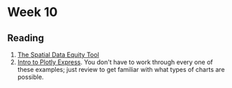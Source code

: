 # Week 10

## Reading

1. [The Spatial Data Equity Tool](https://medium.com/@urban_institute/introducing-a-spatial-equity-data-tool-b959c40298cf)
1. [Intro to Plotly Express](https://plotly.com/python/plotly-express/). You don't have to work through every one of these examples; just review to get familiar with what types of charts are possible.
